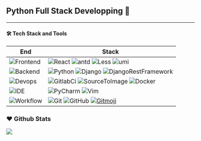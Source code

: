 ## Python Full Stack Developping 👋
---

#### 🛠 Tech Stack and Tools

| End | Stack |
| -------------------------------------------------------------------- | --------------------------------------------------------------------------------------------------------------------------------------------------------------------------------------------------------------------------------------------------------------------------------------------------------------------------- |
| ![Frontend](https://img.shields.io/badge/-Frontend-black?style=flat) | ![React](https://img.shields.io/badge/-React-52BAD7?style=flat&logo=react&logoColor=white) ![antd](https://img.shields.io/badge/-Ant_Design-0170fe?style=flat&logo=ant-design) ![Less](https://img.shields.io/badge/-Less-1d365d?style=flat&logo=less) ![umi](https://img.shields.io/badge/-umi-4569d4?style=flat&logo=umi) |
| ![Backend](https://img.shields.io/badge/-Backend-black?style=flat) | ![Python](https://img.shields.io/badge/-Python-blue?style=flat&logo=python&logoColor=white) ![Django](https://img.shields.io/badge/-Django-22ab28?style=flat&logo=django) ![DjangoRestFramework](https://img.shields.io/badge/-DjangoRestFramework-red?style=flat&logo=rakuten) |
| ![Devops](https://img.shields.io/badge/-Devops-black?style=flat) | ![GitlabCi](https://img.shields.io/badge/-GitlabCi-orange?style=flat&logo=gitlab&logoColor=white)  ![SourceToImage](https://img.shields.io/badge/-SourceToImage-CEF1D1?style=flat&logo=sonarcloud)  ![Docker](https://img.shields.io/badge/-Docker-cbe3f2?style=flat&logo=docker) |
| ![IDE](https://img.shields.io/badge/-IDE-black?style=flat) | ![PyCharm](https://img.shields.io/badge/-PyCharm-3a3a3a?style=flat&logo=pycharm) ![Vim](https://img.shields.io/badge/-VIM-007ACC?style=flat&logo=vim) |
| ![Workflow](https://img.shields.io/badge/-Ohter-black?style=flat) | ![Git](https://img.shields.io/badge/-Git-black?style=flat&logo=git) ![GitHub](https://img.shields.io/badge/-GitHub-black?style=flat&logo=github)     [![Gitmoji][gitmoji]][gcw]                                                                                           |

[gitHub-action]: https://img.shields.io/badge/-GitHub_Actions-black?style=flat&logo=github
[gitmoji]: https://img.shields.io/badge/-😉_Gitmoji_Commit_Workflow-black?style=flat
[gcw]: https://github.com/arvinxx/gitmoji-commit-workflow

### ❤️ Github Stats

![](https://github-readme-stats.vercel.app/api?username=pyfs&show_icons=true&theme=vue&hide_title=true)
